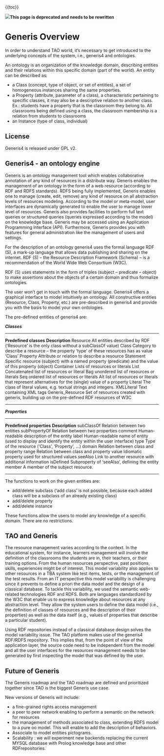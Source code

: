 <!--
parent:
    title: Documentation_for_core_components
author:
    - 'Jérôme Bogaerts'
created_at: '2011-03-04 10:57:53'
updated_at: '2013-03-13 12:58:29'
tags:
    - 'Documentation for core components'
-->

{{toc}}

![](http://forge.taotesting.com/attachments/download/760/attention.png)**This page is deprecated and needs to be rewritten**

Generis Overview
================

In order to understand TAO world, it’s necessary to get introduced to the underlying concepts of the system, i.e., generis4 and ontologies.

An ontology is an organization of the knowledge domain, describing entities and their relations within this specific domain (part of the world). An entity can be described as:

-   a Class (concept, type of object, or set of entities), a set of homogeneous instances sharing the same properties.
-   a Property (attribute, parameter of a class), a characteristic pertaining to specific classes, it may also be a descriptive relation to another class. Ex.: students have a property that is the classroom they belong to. All classrooms being defined using a class, the classroom membership is a relation from students to classrooms
-   an Instance (type of class, individual)

License
-------

Generis4 is released under GPL v2.

Generis4 - an ontology engine
-----------------------------

Generis is an ontology management tool which enables collaborative annotation of any kind of resources in a distribute way. Generis enables the management of an ontology in the form of a web resource (according to RDF and RDFS standards). RDFS being fully implemented, Generis enables one to manage (create, edit, remove) any kind of resource on all abstraction levels of resources modeling. According to the model or meta-model, user interfaces are dynamically generated to enable the user to manage lower level of resources. Generis also provides facilities to perform full text queries or structured queries (queries expressed according to the model) on the knowledge base. Generis may be accessed using an Application Programming Interface (API). Furthermore, Generis provides you with features for general administration like the management of users and settings.

For the description of an ontology generis4 uses the formal language RDF (S), a mark-up language that allows data publishing and sharing on the internet. RDF (S) – the Resource Description Framework (Schema) – is a recommendation of the World Wide Web Consortium (W3C).

RDF (S) uses statements in the form of triples (subject – predicate – object) to make assertions about the objects of a certain domain and thus formalize ontologies.

The user won’t get in touch with the formal language. Generis4 offers a graphical interface to model intuitively an ontology. All constructive entities (Resource, Class, Property, etc.) are pre-described in generis4 and provide you with the basis to model your own ontologies.

The pre-defined entities of generis4 are:

***Classes***

  ------------------------ -------------------------------------------------------------------------------------------------------
  **Predefined classes**   **Description**
  Resource                 All entities described by RDF (‘Resource’ is the only class without a subClassOf value)
  Class                    Category to describe a resource – the property ‘type’ of these resources has as value ‘Class’
  Property                 Attribute or relation to describe a resource
  Statement                Specific resource (subject) with a named property (predicate) and the value of this property (object)
  Container                Lists of resources or literals
  List                     Concatenated list of resources or literal
  Bag                      unordered list of resources or literals
  Seq                      ordered list of resources or literals
  Alt                      list of resources or literals that represent alternatives for the (single) value of a property
  Literal                  The class of literal values, e.g. textual strings and integers.
  XMLLiteral               Text containing XML tags
  Generis\_Resource        Set of resources created with generis, building up on the pre-defined RDF resources of W3C
  ------------------------ -------------------------------------------------------------------------------------------------------

***Properties***

  --------------------------- ---------------------------------------------------------------------------------------------------
  **Predefined properties**   **Description**
  subClassOf                  Relation between two entities
  subPropertyOf               Relation between two properties
  comment                     Human-readable description of the entity
  label                       Human-readable name of entity (used to display and identify the entity within the user interface)
  type                        Type of the resource (‘Class’, ‘Property’, …)
  domain                      Relation between class and property
  range                       Relation between class and property
  value                       Idiomatic property used for structured values
  seeAlso                     Link to another resource with additional information
  isDefined                   Subproperty of ‘seeAlso’, defining the entity
  member                      A member of the subject resource.
  --------------------------- ---------------------------------------------------------------------------------------------------

The functions to work on the given entities are:

-   add/delete subclass (‘add class’ is not possible, because each added class will be a subclass of an already existing class)
-   add/delete property
-   add/delete instance

These functions allow the users to model any knowledge of a specific domain. There are no restrictions.

TAO and Generis
---------------

The resource management varies according to the context. In the educational system, for instance, learners management will involve the definition of the classrooms the students are in, their teachers, or their training options. From the human resources perspective, past positions, skills, experiences might be of interest. This model variability also applies to other resources in a TBA system like test items, tests, or the management of the test results. From an IT perspective this model variability is challenging since it prevents to define a priori the data model and the design of a classical database. To tackle this variability, we used the semantic web-related technologies RDF and RDFS. Both are languages standardized by the W3C that enable us to express knowledge about resources at any abstraction level. They allow the system users to define the data model (i.e., the definition of classes of resources and the description of their properties) as well as the data itself (e.g., values of properties that describe a particular student).<br/>

Using RDF repositories instead of a classical database design solves the model variability issue. The TAO platform makes use of the generis4 RDF/RDFS repository. This implies that, from the point of view of the application layer, the source code need to be independent from the model and all the user interfaces for the resources management needs to be generated by first inspecting the model that was defined by the user.

Future of Generis
-----------------

The Generis roadmap and the TAO roadmap are defined and prioritized together since TAO is the biggest Generis use case.<br/>

New versions of Generis will include:

-   a fine-grained rights access management
-   a peer to peer network enabling to perform a semantic on the network for resources
-   the management of methods associated to class, extending RDFS model to a pure oo model. This will enable to add the description of behaviors.
-   Associate to model entities pictograms.
-   Scalability : we will experiment new backends replacing the current MYSQL database with Prolog knowledge base and other RDFrepositories.


